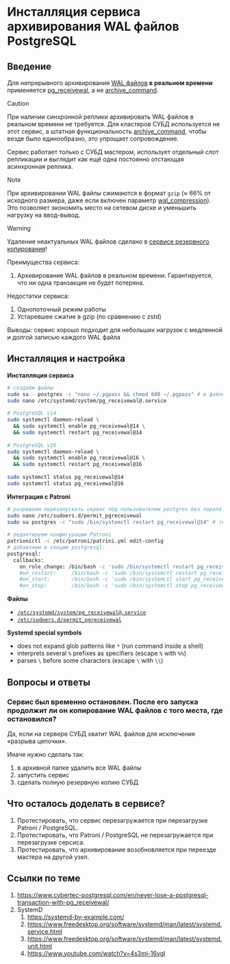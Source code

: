 # Инсталляция сервиса архивирования WAL файлов PostgreSQL

## Введение

Для непрерывного архивирования [WAL файлов](https://postgrespro.ru/docs/postgresql/16/continuous-archiving) **в реальном времени** применяется [pg_receivewal](https://postgrespro.ru/docs/postgresql/16/app-pgreceivewal), а не [archive_command](https://postgrespro.ru/docs/postgresql/16/runtime-config-wal#GUC-ARCHIVE-COMMAND).

> [!CAUTION]
> При наличии синхронной реплики архивировать WAL файлов в реальном времени не требуется. Для кластеров СУБД используется не этот сервис, а штатная функциональность [archive_command](https://postgrespro.ru/docs/postgresql/16/runtime-config-wal#GUC-ARCHIVE-COMMAND), чтобы везде было единообразно, это упрощает сопровождение.

Сервис работает только с СУБД мастером, использует отдельный слот репликации и выглядит как ещё одна постоянно отстающая асинхронная реплика.

> [!NOTE]
> При архивировании WAL файлы сжимаются в формат `gzip` (≈ 66% от исходного размера, даже если включен параметр [wal_compression](https://postgrespro.ru/docs/postgresql/16/runtime-config-wal#GUC-WAL-COMPRESSION)). Это позволяет экономить место на сетевом диске и уменьшить нагрузку на ввод-вывод.

> [!WARNING]
> Удаление неактуальных WAL файлов сделано в [сервисе резервного копирования](../pg_backup)!

Преимущества сервиса:
1. Архивирование WAL файлов в реальном времени. Гарантируется, что ни одна транзакция не будет потеряна.

Недостатки сервиса:
1. Однопоточный режим работы
1. Устаревшее сжатие в gzip (по сравнению с zstd)

Выводы: сервис хорошо подходит для небольших нагрузок с медленной и долгой записью каждого WAL файла

## Инсталляция и настройка

**Инсталляция сервиса**
```bash
# создаём файлы
sudo su - postgres -c "nano ~/.pgpass && chmod 600 ~/.pgpass" # в файле нужно сохранить пароль для пользователя bkp_replicator
sudo nano /etc/systemd/system/pg_receivewal@.service
 
# PostgreSQL v14
sudo systemctl daemon-reload \
  && sudo systemctl enable pg_receivewal@14 \
  && sudo systemctl restart pg_receivewal@14
 
# PostgreSQL v16
sudo systemctl daemon-reload \
  && sudo systemctl enable pg_receivewal@16 \
  && sudo systemctl restart pg_receivewal@16
 
sudo systemctl status pg_receivewal@14
sudo systemctl status pg_receivewal@16
```

**Интеграция с Patroni**
```bash
# разрешаем перезапускать сервис под пользователем postgres без пароля
sudo nano /etc/sudoers.d/permit_pgreceivewal
sudo su postgres -c "sudo /bin/systemctl restart pg_receivewal@14" # тестируем перезапуск
 
# редактируем конфигурацию Patroni
patrionictl -c /etc/patroni/patrini.yml edit-config
# добавляем в секцию postgresql:
postgresql:
  callbacks:
    on_role_change: /bin/bash -c 'sudo /bin/systemctl restart pg_receivewal@14'
    #on_restart:     /bin/bash -c 'sudo /bin/systemctl restart pg_receivewal@14' # закомментировано, т.к. это сделано в настройках pg_receivewal@.service через PartOf=
    #on_start:       /bin/bash -c 'sudo /bin/systemctl start pg_receivewal@14'   # закомментировано, т.к. это сделано в настройках pg_receivewal@.service через PartOf=
    #on_stop:        /bin/bash -c 'sudo /bin/systemctl stop pg_receivewal@14'    # закомментировано, т.к. это сделано в настройках pg_receivewal@.service через PartOf=
```

**Файлы**
* [`/etc/systemd/system/pg_receivewal@.service`](pg_receivewal@.service)
* [`/etc/sudoers.d/permit_pgreceivewal`](permit_pgreceivewal)

**Systemd special symbols**
* does not expand glob patterns like `*` (run command inside a shell)
* interprets several `%` prefixes as specifiers (escape `%` with `%%`)
* parses `\` before some characters (escape `\` with `\\`)

## Вопросы и ответы

### Сервис был временно остановлен. После его запуска продолжит ли он копирование WAL файлов с того места, где остановился?
Да, если на сервере СУБД хватит WAL файлов для исключения «разрыва цепочки».

Иначе нужно сделать так:
1. в архивной папке удалить все WAL файлы
1. запустить сервис
1. сделать полную резервную копию СУБД

## Что осталось доделать в сервисе?

1. Протестировать, что сервис перезагружается при перезагрузке Patroni / PostgreSQL.
1. Протестировать, что Patroni / PostgreSQL не перезагружается при перезагрузке серсиса.
1. Протестировать, что архивирование возобновляется при переезде мастера на другой узел.

## Ссылки по теме

1. https://www.cybertec-postgresql.com/en/never-lose-a-postgresql-transaction-with-pg_receivewal/
1. SystemD
   1. https://systemd-by-example.com/
   1. https://www.freedesktop.org/software/systemd/man/latest/systemd.service.html
   1. https://www.freedesktop.org/software/systemd/man/latest/systemd.unit.html
   1. https://www.youtube.com/watch?v=4s3mi-16vgI
